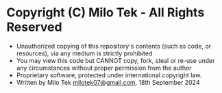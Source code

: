
 # Copyright (C) Milo Tek - All Rights Reserved
 
 * Unauthorized copying of this repository's contents (such as code, or resources), via any medium is strictly prohibited
 * You may view this code but CANNOT copy, fork, steal or re-use under any circumstances without proper permission from the author
 * Proprietary software, protected under international copyright law.
 * Written by Milo Tek <milotek07@gmail.com>, 18th September 2024
